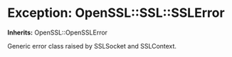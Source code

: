 # Exception: OpenSSL::SSL::SSLError
**Inherits:** OpenSSL::OpenSSLError
    

Generic error class raised by SSLSocket and SSLContext.



